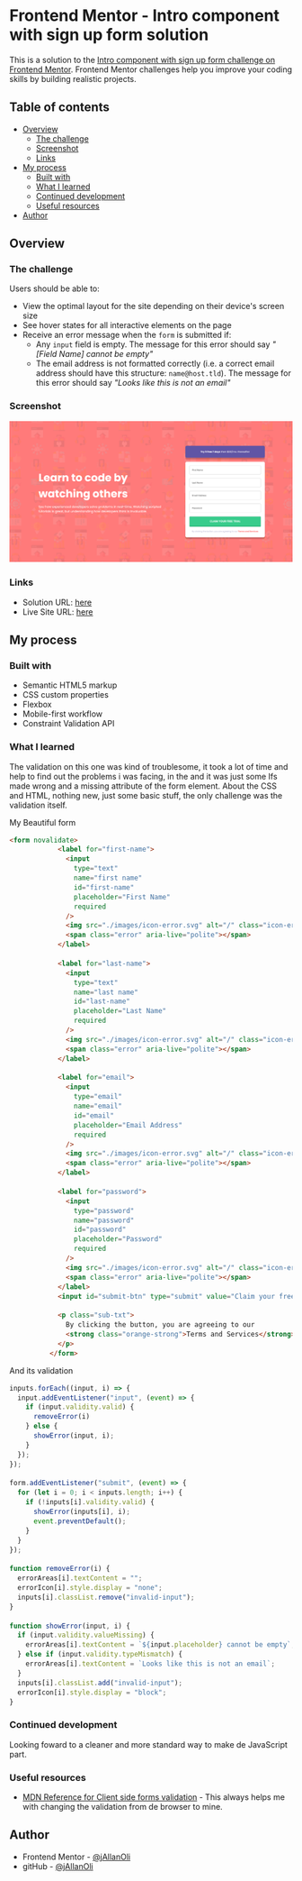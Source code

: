 # Frontend Mentor - Intro component with sign up form solution

This is a solution to the [Intro component with sign up form challenge on Frontend Mentor](https://www.frontendmentor.io/challenges/intro-component-with-signup-form-5cf91bd49edda32581d28fd1). Frontend Mentor challenges help you improve your coding skills by building realistic projects. 

## Table of contents

- [Overview](#overview)
  - [The challenge](#the-challenge)
  - [Screenshot](#screenshot)
  - [Links](#links)
- [My process](#my-process)
  - [Built with](#built-with)
  - [What I learned](#what-i-learned)
  - [Continued development](#continued-development)
  - [Useful resources](#useful-resources)
- [Author](#author)

## Overview

### The challenge

Users should be able to:

- View the optimal layout for the site depending on their device's screen size
- See hover states for all interactive elements on the page
- Receive an error message when the `form` is submitted if:
  - Any `input` field is empty. The message for this error should say *"[Field Name] cannot be empty"*
  - The email address is not formatted correctly (i.e. a correct email address should have this structure: `name@host.tld`). The message for this error should say *"Looks like this is not an email"*

### Screenshot

![](./screenshot.png)

### Links

- Solution URL: [here](https://www.frontendmentor.io/solutions/introcomponentwithsignupform-ESQlRx_3NJ)
- Live Site URL: [here](https://jallanoli.github.io/intro-component-with-signup-form/)

## My process

### Built with

- Semantic HTML5 markup
- CSS custom properties
- Flexbox
- Mobile-first workflow
- Constraint Validation API
### What I learned

The validation on this one was kind of troublesome, it took a lot of time and help to find out the problems i was facing, in the and it was just some Ifs made wrong and a missing attribute of the form element. About the CSS and HTML, nothing new, just some basic stuff, the only challenge was the validation itself.

My Beautiful form 
```html
<form novalidate>
            <label for="first-name">
              <input
                type="text"
                name="first name"
                id="first-name"
                placeholder="First Name"
                required
              />
              <img src="./images/icon-error.svg" alt="/" class="icon-error">
              <span class="error" aria-live="polite"></span>
            </label>
  
            <label for="last-name">
              <input
                type="text"
                name="last name"
                id="last-name"
                placeholder="Last Name"
                required
              />
              <img src="./images/icon-error.svg" alt="/" class="icon-error">
              <span class="error" aria-live="polite"></span>
            </label>
  
            <label for="email">
              <input
                type="email"
                name="email"
                id="email"
                placeholder="Email Address"
                required
              />
              <img src="./images/icon-error.svg" alt="/" class="icon-error">
              <span class="error" aria-live="polite"></span>
            </label>
  
            <label for="password">
              <input
                type="password"
                name="password"
                id="password"
                placeholder="Password"
                required
              />
              <img src="./images/icon-error.svg" alt="/" class="icon-error">
              <span class="error" aria-live="polite"></span>
            </label>
            <input id="submit-btn" type="submit" value="Claim your free trial" />
  
            <p class="sub-txt">
              By clicking the button, you are agreeing to our
              <strong class="orange-strong">Terms and Services</strong>
            </p>
          </form>
```
And its validation
```js
inputs.forEach((input, i) => {
  input.addEventListener("input", (event) => {
    if (input.validity.valid) {
      removeError(i)
    } else {
      showError(input, i);
    }
  });
});

form.addEventListener("submit", (event) => {
  for (let i = 0; i < inputs.length; i++) {
    if (!inputs[i].validity.valid) {
      showError(inputs[i], i);
      event.preventDefault();
    }
  }
});

function removeError(i) {
  errorAreas[i].textContent = "";
  errorIcon[i].style.display = "none";
  inputs[i].classList.remove("invalid-input");
}

function showError(input, i) {
  if (input.validity.valueMissing) {
    errorAreas[i].textContent = `${input.placeholder} cannot be empty`;
  } else if (input.validity.typeMismatch) {
    errorAreas[i].textContent = `Looks like this is not an email`;
  }
  inputs[i].classList.add("invalid-input");
  errorIcon[i].style.display = "block";
}
```

### Continued development

Looking foward to a cleaner and more standard way to make de JavaScript part.

### Useful resources

- [MDN Reference for Client side forms validation](https://developer.mozilla.org/en-US/docs/Learn/Forms/Form_validation#using_built-in_form_validation) - This always helps me with changing the validation from de browser to mine.

## Author

- Frontend Mentor - [@jAllanOli](https://www.frontendmentor.io/profile/jAllanOli)
- gitHub - [@jAllanOli](https://github.com/jAllanOli)